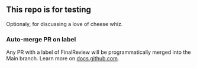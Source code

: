 ## This repo is for testing
Optionaly, for discussing a love of cheese whiz.


### Auto-merge PR on label 
Any PR with a label of FinalReview will be programmatically merged into the Main branch. Learn more on [docs.github.com](https://docs.github.com/en/repositories/configuring-branches-and-merges-in-your-repository/configuring-pull-request-merges/managing-auto-merge-for-pull-requests-in-your-repository).


